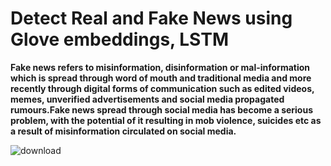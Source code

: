 # Detect Real and Fake News using Glove embeddings, LSTM

**Fake news refers to misinformation, disinformation or mal-information which is spread through word of mouth and traditional media and more recently through digital forms of communication such as edited videos, memes, unverified advertisements and social media propagated rumours.Fake news spread through social media has become a serious problem, with the potential of it resulting in mob violence, suicides etc as a result of misinformation circulated on social media.**


![download](https://user-images.githubusercontent.com/83356501/236841235-d8092371-832b-4801-bfaa-f9b09e31d22a.png)
